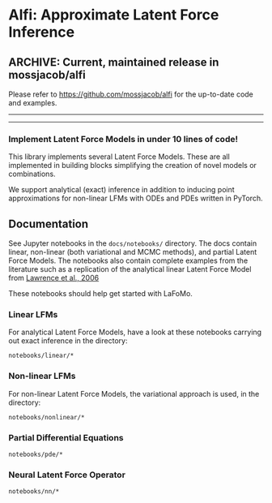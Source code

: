 # Alfi: Approximate Latent Force Inference

## ARCHIVE: Current, maintained release in mossjacob/alfi

Please refer to https://github.com/mossjacob/alfi for the up-to-date code and examples.

-------

-------

### Implement Latent Force Models in under 10 lines of code!

This library implements several Latent Force Models. 
These are all implemented in building blocks simplifying the 
creation of novel models or combinations.

We support analytical (exact) inference in addition to inducing 
point approximations for non-linear LFMs with ODEs and PDEs written in PyTorch.



## Documentation


See Jupyter notebooks in the `docs/notebooks/` directory. The docs contain linear, non-linear (both variational and MCMC methods), and partial Latent Force Models. The notebooks also contain complete examples from the literature such as a replication of the analytical linear Latent Force Model from [Lawrence et al., 2006](https://papers.nips.cc/paper/3119-modelling-transcriptional-regulation-using-gaussian-processes.pdf)

These notebooks should help get started with LaFoMo.


### Linear LFMs


For analytical Latent Force Models, have a look at these notebooks carrying out exact inference in the directory:

`notebooks/linear/*`

### Non-linear LFMs

For non-linear Latent Force Models, the variational approach is used, in the directory:

`notebooks/nonlinear/*`

### Partial Differential Equations

`notebooks/pde/*`

### Neural Latent Force Operator

`notebooks/nn/*`

